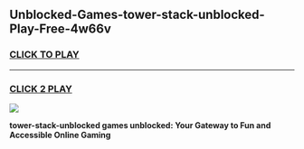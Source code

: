 
## Unblocked-Games-tower-stack-unblocked-Play-Free-4w66v
<h3>
<a href="https://premium76.site?title=tower-stack-unblocked&ref=18A1">CLICK TO PLAY</a></h3>
<hr>

<h3>
<a href="https://premium76.site?title=tower-stack-unblocked&ref=18A1">CLICK 2 PLAY</a>
  
</h3>

<a href="https://premium76.site?title=tower-stack-unblocked&ref=18A1"><img src="https://clearcache.store/games.png"></a>


**tower-stack-unblocked games unblocked: Your Gateway to Fun and Accessible Online Gaming**

